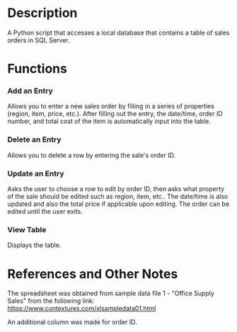 # Description
A Python script that accesses a local database that contains a table of sales orders in SQL Server.

# Functions
### Add an Entry

Allows you to enter a new sales order by filling in a series of properties (region, item, price, etc.). After filling out the entry, the date/time, order ID number, and total cost of the item is automatically input into the table.

### Delete an Entry

Allows you to delete a row by entering the sale's order ID.

### Update an Entry

Asks the user to choose a row to edit by order ID, then asks what property of the sale should be edited such as region, item, etc.. The date/time is also updated and also the total price if applicable upon editing. The order can be edited until the user exits.

### View Table

Displays the table.

# References and Other Notes
The spreadsheet was obtained from sample data file 1 - "Office Supply Sales" from the following link: https://www.contextures.com/xlsampledata01.html

An additional column was made for order ID.